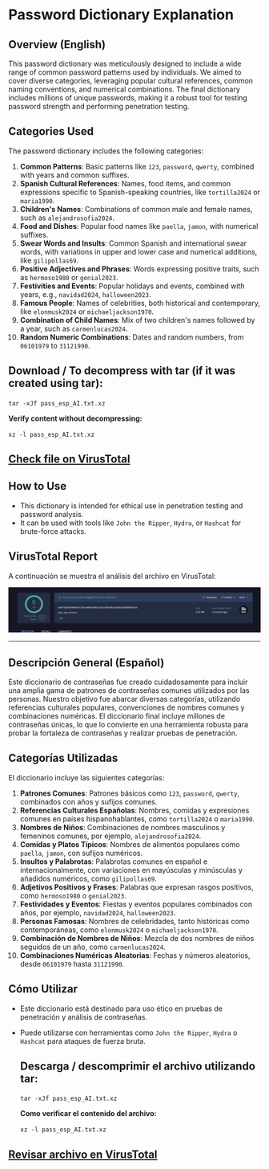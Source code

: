 # Password Dictionary Explanation

## Overview (English)
This password dictionary was meticulously designed to include a wide range of common password patterns used by individuals. We aimed to cover diverse categories, leveraging popular cultural references, common naming conventions, and numerical combinations. The final dictionary includes millions of unique passwords, making it a robust tool for testing password strength and performing penetration testing.

## Categories Used
The password dictionary includes the following categories:

1. **Common Patterns**: Basic patterns like `123`, `password`, `qwerty`, combined with years and common suffixes.
2. **Spanish Cultural References**: Names, food items, and common expressions specific to Spanish-speaking countries, like `tortilla2024` or `maria1990`.
3. **Children's Names**: Combinations of common male and female names, such as `alejandrosofia2024`.
4. **Food and Dishes**: Popular food names like `paella`, `jamon`, with numerical suffixes.
5. **Swear Words and Insults**: Common Spanish and international swear words, with variations in upper and lower case and numerical additions, like `gilipollas69`.
6. **Positive Adjectives and Phrases**: Words expressing positive traits, such as `hermoso1980` or `genial2023`.
7. **Festivities and Events**: Popular holidays and events, combined with years, e.g., `navidad2024`, `halloween2023`.
8. **Famous People**: Names of celebrities, both historical and contemporary, like `elonmusk2024` or `michaeljackson1970`.
9. **Combination of Child Names**: Mix of two children's names followed by a year, such as `carmenlucas2024`.
10. **Random Numeric Combinations**: Dates and random numbers, from `06101979` to `31121990`.

## Download / To decompress with tar (if it was created using tar):

  `tar -xJf pass_esp_AI.txt.xz`

  **Verify content without decompressing:**

 `xz -l pass_esp_AI.txt.xz`

 ## [Check file on VirusTotal](https://www.virustotal.com/gui/file/a4f7782fc8939849c07740cb48e030401a2b275d60363cb38b1b2b80df2fd136?nocache=1)


## How to Use
- This dictionary is intended for ethical use in penetration testing and password analysis.
- It can be used with tools like `John the Ripper`, `Hydra`, or `Hashcat` for brute-force attacks.


## VirusTotal Report
A continuación se muestra el análisis del archivo en VirusTotal:

![VirusTotal Report](virustotal.png "Reporte de VirusTotal")


---

## Descripción General (Español)
Este diccionario de contraseñas fue creado cuidadosamente para incluir una amplia gama de patrones de contraseñas comunes utilizados por las personas. Nuestro objetivo fue abarcar diversas categorías, utilizando referencias culturales populares, convenciones de nombres comunes y combinaciones numéricas. El diccionario final incluye millones de contraseñas únicas, lo que lo convierte en una herramienta robusta para probar la fortaleza de contraseñas y realizar pruebas de penetración.

## Categorías Utilizadas
El diccionario incluye las siguientes categorías:

1. **Patrones Comunes**: Patrones básicos como `123`, `password`, `qwerty`, combinados con años y sufijos comunes.
2. **Referencias Culturales Españolas**: Nombres, comidas y expresiones comunes en países hispanohablantes, como `tortilla2024` o `maria1990`.
3. **Nombres de Niños**: Combinaciones de nombres masculinos y femeninos comunes, por ejemplo, `alejandrosofia2024`.
4. **Comidas y Platos Típicos**: Nombres de alimentos populares como `paella`, `jamon`, con sufijos numéricos.
5. **Insultos y Palabrotas**: Palabrotas comunes en español e internacionalmente, con variaciones en mayúsculas y minúsculas y añadidos numéricos, como `gilipollas69`.
6. **Adjetivos Positivos y Frases**: Palabras que expresan rasgos positivos, como `hermoso1980` o `genial2023`.
7. **Festividades y Eventos**: Fiestas y eventos populares combinados con años, por ejemplo, `navidad2024`, `halloween2023`.
8. **Personas Famosas**: Nombres de celebridades, tanto históricas como contemporáneas, como `elonmusk2024` o `michaeljackson1970`.
9. **Combinación de Nombres de Niños**: Mezcla de dos nombres de niños seguidos de un año, como `carmenlucas2024`.
10. **Combinaciones Numéricas Aleatorias**: Fechas y números aleatorios, desde `06101979` hasta `31121990`.

## Cómo Utilizar
- Este diccionario está destinado para uso ético en pruebas de penetración y análisis de contraseñas.
- Puede utilizarse con herramientas como `John the Ripper`, `Hydra` o `Hashcat` para ataques de fuerza bruta.

  ## Descarga / descomprimir el archivo utilizando tar:

  `tar -xJf pass_esp_AI.txt.xz`

  **Como verificar el contenido del archivo:**

  `xz -l pass_esp_AI.txt.xz`

 ## [Revisar archivo en VirusTotal](https://www.virustotal.com/gui/file/a4f7782fc8939849c07740cb48e030401a2b275d60363cb38b1b2b80df2fd136?nocache=1)

